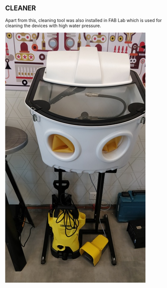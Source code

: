 ## CLEANER

Apart from this, cleaning tool was also installed in FAB Lab which is used for cleaning the devices with high water pressure.

![cleaner for CNC machine](img/cleanersub.jpg)

